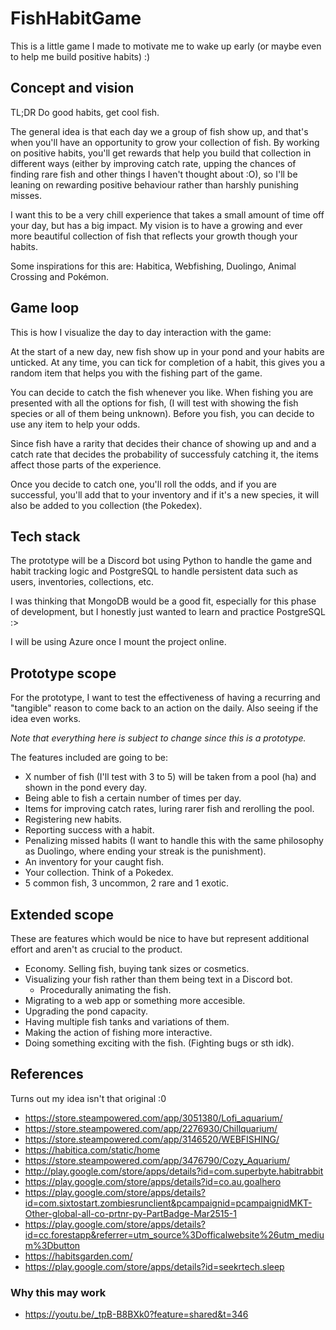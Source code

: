 # FishHabitGame
This is a little game I made to motivate me to wake up early (or maybe even to help me build positive habits) :)

## Concept and vision

TL;DR Do good habits, get cool fish.

The general idea is that each day we a group of fish show up, and that's when you'll have an opportunity to grow your collection of fish. By working on positive habits, you'll get rewards that help you build that collection in different ways (either by improving catch rate, upping the chances of finding rare fish and other things I haven't thought about :O), so I'll be leaning on rewarding positive behaviour rather than harshly punishing misses.

I want this to be a very chill experience that takes a small amount of time off your day, but has a big impact. My vision is to have a growing and ever more beautiful collection of fish that reflects your growth though your habits.

Some inspirations for this are: Habitica, Webfishing, Duolingo, Animal Crossing and Pokémon.

## Game loop

This is how I visualize the day to day interaction with the game:

At the start of a new day, new fish show up in your pond and your habits are unticked. At any time, you can tick for completion of a habit, this gives you a random item that helps you with the fishing part of the game.

You can decide to catch the fish whenever you like. When fishing you are presented with all the options for fish, (I will test with showing the fish species or all of them being unknown). Before you fish, you can decide to use any item to help your odds. 

Since fish have a rarity that decides their chance of showing up and and a catch rate that decides the probability of successfuly catching it, the items affect those parts of the experience.

Once you decide to catch one, you'll roll the odds, and if you are successful, you'll add that to your inventory and if it's a new species, it will also be added to you collection (the Pokedex).

## Tech stack

The prototype will be a Discord bot using Python to handle the game and habit tracking logic and PostgreSQL to handle persistent data such as users, inventories, collections, etc.

I was thinking that MongoDB would be a good fit, especially for this phase of development, but I honestly just wanted to learn and practice PostgreSQL :>

I will be using Azure once I mount the project online.

## Prototype scope

For the prototype, I want to test the effectiveness of having a recurring and "tangible" reason to come back to an action on the daily. Also seeing if the idea even works.

_Note that everything here is subject to change since this is a prototype._

The features included are going to be: 
- X number of fish (I'll test with 3 to 5) will be taken from a pool (ha) and shown in the pond every day.
- Being able to fish a certain number of times per day.
- Items for improving catch rates, luring rarer fish and rerolling the pool.
- Registering new habits.
- Reporting success with a habit.
- Penalizing missed habits (I want to handle this with the same philosophy as Duolingo, where ending your streak is the punishment).
- An inventory for your caught fish.
- Your collection. Think of a Pokedex.
- 5 common fish, 3 uncommon, 2 rare and 1 exotic.

## Extended scope

These are features which would be nice to have but represent additional effort and aren't as crucial to the product.

- Economy. Selling fish, buying tank sizes or cosmetics.
- Visualizing your fish rather than them being text in a Discord bot.
    - Procedurally animating the fish. 
- Migrating to a web app or something more accesible.
- Upgrading the pond capacity.
- Having multiple fish tanks and variations of them.
- Making the action of fishing more interactive.
- Doing something exciting with the fish. (Fighting bugs or sth idk).


## References
Turns out my idea isn't that original :0

- https://store.steampowered.com/app/3051380/Lofi_aquarium/
- https://store.steampowered.com/app/2276930/Chillquarium/
- https://store.steampowered.com/app/3146520/WEBFISHING/
- https://habitica.com/static/home
- https://store.steampowered.com/app/3476790/Cozy_Aquarium/
- http://play.google.com/store/apps/details?id=com.superbyte.habitrabbit
- https://play.google.com/store/apps/details?id=co.au.goalhero
- https://play.google.com/store/apps/details?id=com.sixtostart.zombiesrunclient&pcampaignid=pcampaignidMKT-Other-global-all-co-prtnr-py-PartBadge-Mar2515-1
- https://play.google.com/store/apps/details?id=cc.forestapp&referrer=utm_source%3Dofficalwebsite%26utm_medium%3Dbutton
- https://habitsgarden.com/
- https://play.google.com/store/apps/details?id=seekrtech.sleep

### Why this may work
- https://youtu.be/_tpB-B8BXk0?feature=shared&t=346